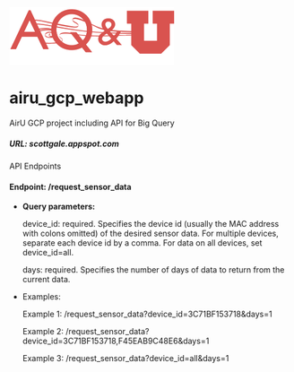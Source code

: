 ![AirU Logo](/airu_flask/airu_flask/static/data/aqLogo.png)

 # airu_gcp_webapp

AirU GCP project including API for Big Query

##### URL: scottgale.appspot.com

API Endpoints

#### Endpoint: /request_sensor_data

-  **Query parameters:**

   device_id: required. Specifies the device id (usually the MAC address with colons omitted) of the desired sensor data. For multiple devices, separate each device id by a comma. For data on all devices, set device_id=all.

   days: required. Specifies the number of days of data to return from the current data.

-  Examples:

   Example 1: /request_sensor_data?device_id=3C71BF153718&days=1

   Example 2: /request_sensor_data?device_id=3C71BF153718,F45EAB9C48E6&days=1

   Example 3: /request_sensor_data?device_id=all&days=1







​	